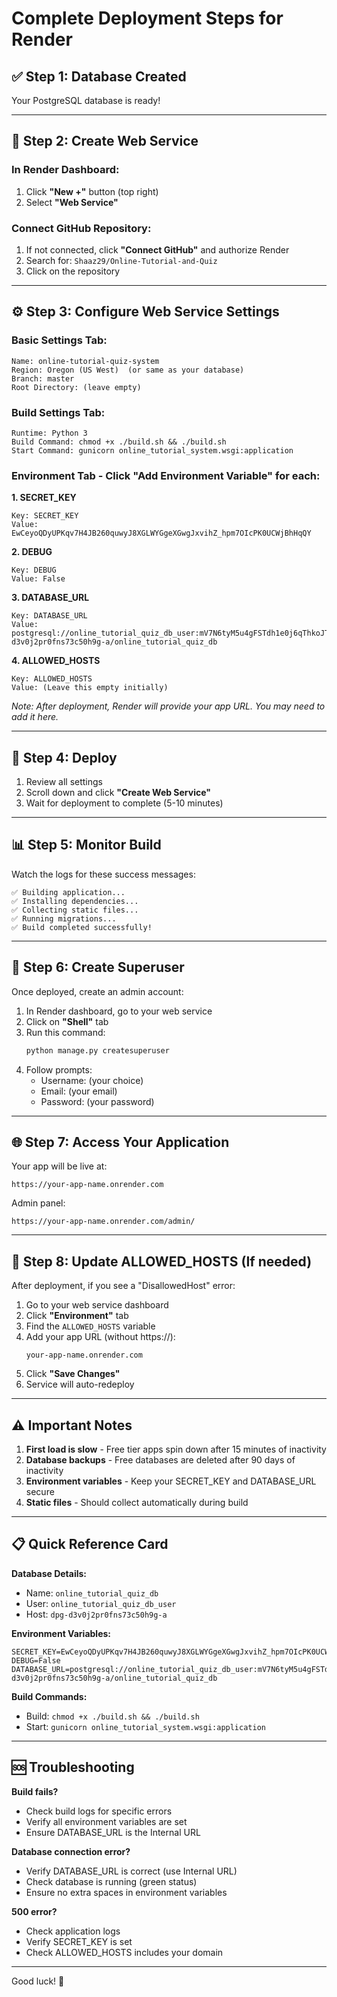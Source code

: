 # Complete Deployment Steps for Render

## ✅ Step 1: Database Created
Your PostgreSQL database is ready!

---

## 🚀 Step 2: Create Web Service

### In Render Dashboard:
1. Click **"New +"** button (top right)
2. Select **"Web Service"**

### Connect GitHub Repository:
1. If not connected, click **"Connect GitHub"** and authorize Render
2. Search for: `Shaaz29/Online-Tutorial-and-Quiz`
3. Click on the repository

---

## ⚙️ Step 3: Configure Web Service Settings

### Basic Settings Tab:
```
Name: online-tutorial-quiz-system
Region: Oregon (US West)  (or same as your database)
Branch: master
Root Directory: (leave empty)
```

### Build Settings Tab:
```
Runtime: Python 3
Build Command: chmod +x ./build.sh && ./build.sh
Start Command: gunicorn online_tutorial_system.wsgi:application
```

### Environment Tab - Click "Add Environment Variable" for each:

**1. SECRET_KEY**
```
Key: SECRET_KEY
Value: EwCeyoQDyUPKqv7H4JB260quwyJ8XGLWYGgeXGwgJxvihZ_hpm7OIcPK0UCWjBhHqQY
```

**2. DEBUG**
```
Key: DEBUG
Value: False
```

**3. DATABASE_URL**
```
Key: DATABASE_URL
Value: postgresql://online_tutorial_quiz_db_user:mV7N6tyM5u4gFSTdh1e0j6qThkoJTr94@dpg-d3v0j2pr0fns73c50h9g-a/online_tutorial_quiz_db
```

**4. ALLOWED_HOSTS**
```
Key: ALLOWED_HOSTS
Value: (Leave this empty initially)
```
*Note: After deployment, Render will provide your app URL. You may need to add it here.*

---

## 🎯 Step 4: Deploy

1. Review all settings
2. Scroll down and click **"Create Web Service"**
3. Wait for deployment to complete (5-10 minutes)

---

## 📊 Step 5: Monitor Build

Watch the logs for these success messages:
```
✅ Building application...
✅ Installing dependencies...
✅ Collecting static files...
✅ Running migrations...
✅ Build completed successfully!
```

---

## 👤 Step 6: Create Superuser

Once deployed, create an admin account:

1. In Render dashboard, go to your web service
2. Click on **"Shell"** tab
3. Run this command:
   ```bash
   python manage.py createsuperuser
   ```
4. Follow prompts:
   - Username: (your choice)
   - Email: (your email)
   - Password: (your password)

---

## 🌐 Step 7: Access Your Application

Your app will be live at:
```
https://your-app-name.onrender.com
```

Admin panel:
```
https://your-app-name.onrender.com/admin/
```

---

## 🔄 Step 8: Update ALLOWED_HOSTS (If needed)

After deployment, if you see a "DisallowedHost" error:

1. Go to your web service dashboard
2. Click **"Environment"** tab
3. Find the `ALLOWED_HOSTS` variable
4. Add your app URL (without https://):
   ```
   your-app-name.onrender.com
   ```
5. Click **"Save Changes"**
6. Service will auto-redeploy

---

## ⚠️ Important Notes

1. **First load is slow** - Free tier apps spin down after 15 minutes of inactivity
2. **Database backups** - Free databases are deleted after 90 days of inactivity
3. **Environment variables** - Keep your SECRET_KEY and DATABASE_URL secure
4. **Static files** - Should collect automatically during build

---

## 📋 Quick Reference Card

**Database Details:**
- Name: `online_tutorial_quiz_db`
- User: `online_tutorial_quiz_db_user`
- Host: `dpg-d3v0j2pr0fns73c50h9g-a`

**Environment Variables:**
```
SECRET_KEY=EwCeyoQDyUPKqv7H4JB260quwyJ8XGLWYGgeXGwgJxvihZ_hpm7OIcPK0UCWjBhHqQY
DEBUG=False
DATABASE_URL=postgresql://online_tutorial_quiz_db_user:mV7N6tyM5u4gFSTdh1e0j6qThkoJTr94@dpg-d3v0j2pr0fns73c50h9g-a/online_tutorial_quiz_db
```

**Build Commands:**
- Build: `chmod +x ./build.sh && ./build.sh`
- Start: `gunicorn online_tutorial_system.wsgi:application`

---

## 🆘 Troubleshooting

**Build fails?**
- Check build logs for specific errors
- Verify all environment variables are set
- Ensure DATABASE_URL is the Internal URL

**Database connection error?**
- Verify DATABASE_URL is correct (use Internal URL)
- Check database is running (green status)
- Ensure no extra spaces in environment variables

**500 error?**
- Check application logs
- Verify SECRET_KEY is set
- Check ALLOWED_HOSTS includes your domain

---

Good luck! 🚀


